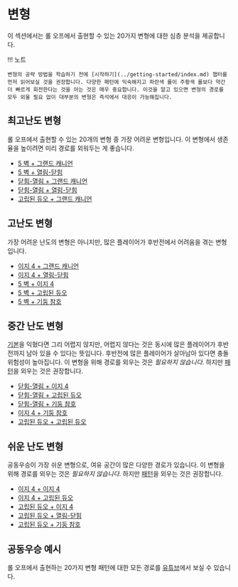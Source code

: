 # 변형

이 섹션에서는 롤 오프에서 출현할 수 있는 20가지 변형에 대한 심층 분석을 제공합니다.

!!! 노트

    변형의 공략 방법을 학습하기 전에 [시작하기](../getting-started/index.md) 챕터를 먼저 읽어보실 것을 권장합니다. 다양한 패턴에 익숙해지고 파란색 롤이 주황색 롤보다 약간 더 빠르게 회전한다는 것을 아는 것은 매우 중요합니다. 이것을 알고 있으면 변형의 경로를 모두 외울 필요 없이 대부분의 변형은 즉석에서 대응이 가능해집니다.

## 최고난도 변형

롤 오프에서 출현할 수 있는 20개의 변형 중 가장 어려운 변형입니다. 이 변형에서 생존율을 높이려면 미리 경로를 외워두는 게 좋습니다.

* [5 벽 + 그랜드 캐니언](./5-waller-grand-canyon.md)
* [5 벽 + 열림-닫힘](./5-waller-open-closed.md)
* [닫힘-열림 + 그랜드 캐니언](./closed-open-grand-canyon.md)
* [닫힘-열림 + 열림-닫힘](./closed-open-open-closed.md)
* [고립된 듀오 + 그랜드 캐니언](./isolated-duo-grand-canyon.md)

## 고난도 변형

가장 어려운 난도의 변형은 아니지만, 많은 플레이어가 후반전에서 어려움을 겪는 변형입니다.

* [이지 4 + 그랜드 캐니언](./easy-4-grand-canyon.md)
* [이지 4 + 열림-닫힘](./easy-4-open-closed.md)
* [5 벽 + 이지 4](./5-waller-easy-4.md)
* [5 벽 + 고립된 듀오](./5-waller-isolated-duo.md)
* [5 벽 + 기둥 참호](./5-waller-pillar-trench.md)

## 중간 난도 변형

[기본](../getting-started/index.md)을 익혔다면 그리 어렵지 않지만, 어렵지 않다는 것은 동시에 많은 플레이어가 후반전까지 남아 있을 수 있다는 뜻입니다. 후반전에 많은 플레이어가 살아남아 있다면 충돌 위험성이 높아집니다. 이 변형을 위해 경로를 외우는 것은 *필요하지 않습니다*. 하지만 [패턴](../rolls/index.md)을 외우는 것은 권장합니다.

* [닫힘-열림 + 이지 4](./closed-open-easy-4.md)
* [닫힘-열림 + 고립된 듀오](./closed-open-isolated-duo.md)
* [닫힘-열림 + 기둥 참호](./closed-open-pillar-trench.md)
* [이지 4 + 기둥 참호](./easy-4-pillar-trench.md)
* [고립된 듀오 + 고립된 듀오](./isolated-duo-isolated-duo.md)

## 쉬운 난도 변형

공동우승이 가장 쉬운 변형으로, 여유 공간이 많은 다양한 경로가 있습니다. 이 변형을 위해 경로를 외우는 것은 *필요하지 않습니다*. 하지만 [패턴](../rolls/index.md)을 외우는 것은 권장합니다.

* [이지 4 + 이지 4](./easy-4-easy-4.md)
* [이지 4 + 고립된 듀오](./easy-4-isolated-duo.md)
* [고립된 듀오 + 이지 4](./isolated-duo-easy-4.md)
* [고립된 듀오 + 열림-닫힘](./isolated-duo-open-closed)
* [고립된 듀오 + 기둥 참호](./isolated-duo-pillar-trench.md)

## 공동우승 예시

롤 오프에서 출현하는 20가지 변형 패턴에 대한 모든 경로를 [유튜브](https://www.youtube.com/playlist?list=PLG_QNSp9ZgJLWYSNl4vY26VJCZeOQHO1F)에서 보실 수 있습니다.
